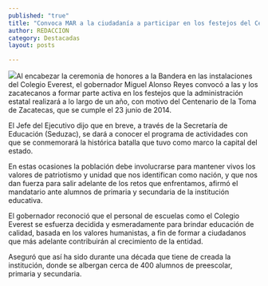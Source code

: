 ```yaml
---
published: "true"
title: "Convoca MAR a la ciudadanía a participar en los festejos del Centenario de la Toma de Zacatecas "
author: REDACCION
category: Destacadas
layout: posts

---
```


![](http://i.imgur.com/vtN45xsm.jpg)Al encabezar la ceremonia de honores a la Bandera en las instalaciones del Colegio Everest, el gobernador Miguel Alonso Reyes convocó a las y los zacatecanos a formar parte activa en los festejos que la administración estatal realizará a lo largo de un año, con motivo del Centenario de la Toma de Zacatecas, que se cumple el 23 junio de 2014.

El Jefe del Ejecutivo dijo que en breve, a través de la Secretaría de Educación (Seduzac), se dará a conocer el programa de actividades con que se conmemorará la histórica batalla que tuvo como marco la capital del estado.

En estas ocasiones la población debe involucrarse para mantener vivos los valores de patriotismo y unidad que nos identifican como nación, y que nos dan fuerza para salir adelante de los retos que enfrentamos, afirmó el mandatario ante alumnos de primaria y secundaria de la institución educativa.

El gobernador reconoció que el personal de escuelas como el Colegio Everest se esfuerza decidida y esmeradamente para brindar educación de calidad, basada en los valores humanistas, a fin de formar a ciudadanos que más adelante contribuirán al crecimiento de la entidad.

Aseguró que así ha sido durante una década que tiene de creada la institución, donde se albergan cerca de 400 alumnos de preescolar, primaria y secundaria.




